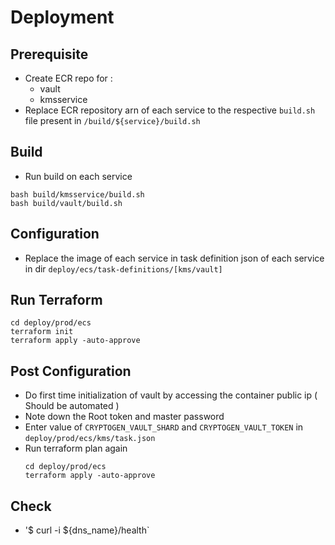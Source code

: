 # Deployment

## Prerequisite
- Create ECR repo for :
    - vault
    - kmsservice
- Replace ECR repository arn of each service to the respective `build.sh` file present in `/build/${service}/build.sh`

## Build
- Run build on each service
```
bash build/kmsservice/build.sh
bash build/vault/build.sh
```

## Configuration
- Replace the image of each service in task definition json of each service in dir `deploy/ecs/task-definitions/[kms/vault]`

## Run Terraform
```
cd deploy/prod/ecs
terraform init
terraform apply -auto-approve
```

## Post Configuration
- Do first time initialization of vault by accessing the container public ip ( Should be automated )
- Note down the Root token and master password
- Enter value of `CRYPTOGEN_VAULT_SHARD` and `CRYPTOGEN_VAULT_TOKEN` in `deploy/prod/ecs/kms/task.json`
- Run terraform plan again
    ```
    cd deploy/prod/ecs
    terraform apply -auto-approve
    ```

## Check
- '$ curl -i ${dns_name}/health`